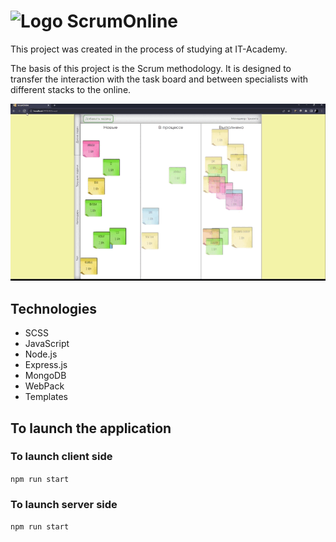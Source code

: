 # <img src="client/img/favicon.ico" alt="Logo"> ScrumOnline
<p>This project was created in the process of studying at IT-Academy.</p>
<p>The basis of this project is the Scrum methodology.
It is designed to transfer the interaction with the task board and between specialists with different stacks to the online.</p>

<img src="demo/demo.gif" alt="Demo">

<h2>Technologies</h2>

<ul>
  <li>SCSS</li>
  <li>JavaScript</li>
  <li>Node.js</li>
  <li>Express.js</li>
  <li>MongoDB</li>
  <li>WebPack</li>
  <li>Templates</li>
</ul>

<h2>To launch the application</h2>

<h3>To launch client side</h3>

`npm run start`

<h3>To launch server side</h3>

`npm run start`
